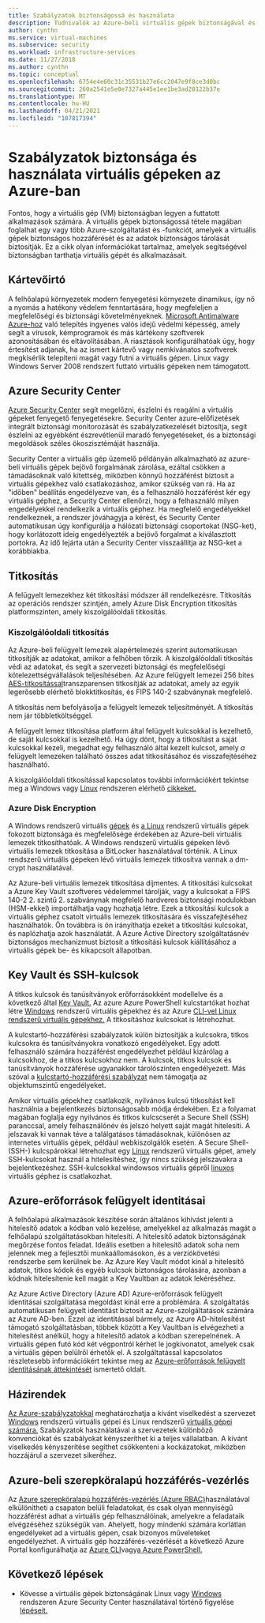 ```yaml
---
title: Szabályzatok biztonságossá és használata
description: Tudnivalók az Azure-beli virtuális gépek biztonságával és szabályzatával kapcsolatban.
author: cynthn
ms.service: virtual-machines
ms.subservice: security
ms.workload: infrastructure-services
ms.date: 11/27/2018
ms.author: cynthn
ms.topic: conceptual
ms.openlocfilehash: 6754e4e60c31c35531b27e6cc2047e9f8ce3d0bc
ms.sourcegitcommit: 260a2541e5e0e7327a445e1ee1be3ad20122b37e
ms.translationtype: MT
ms.contentlocale: hu-HU
ms.lasthandoff: 04/21/2021
ms.locfileid: "107817394"
---
```

# <a name="secure-and-use-policies-on-virtual-machines-in-azure"></a>Szabályzatok biztonsága és használata virtuális gépeken az Azure-ban

Fontos, hogy a virtuális gép (VM) biztonságban legyen a futtatott alkalmazások számára. A virtuális gépek biztonságossá tétele magában foglalhat egy vagy több Azure-szolgáltatást és -funkciót, amelyek a virtuális gépek biztonságos hozzáférését és az adatok biztonságos tárolását biztosítják. Ez a cikk olyan információkat tartalmaz, amelyek segítségével biztonságban tarthatja virtuális gépét és alkalmazásait.

## <a name="antimalware"></a>Kártevőirtó

A felhőalapú környezetek modern fenyegetési környezete dinamikus, így nő a nyomás a hatékony védelem fenntartására, hogy megfeleljen a megfelelőségi és biztonsági követelményeknek. [Microsoft Antimalware Azure-hoz](../security/fundamentals/antimalware.md) való telepítés ingyenes valós idejű védelmi képesség, amely segít a vírusok, kémprogramok és más kártékony szoftverek azonosításában és eltávolításában. A riasztások konfigurálhatóak úgy, hogy értesítést adjanak, ha az ismert kártevő vagy nemkívánatos szoftverek megkísérlik telepíteni magát vagy futni a virtuális gépen. Linux vagy Windows Server 2008 rendszert futtató virtuális gépeken nem támogatott.

## <a name="azure-security-center"></a>Azure Security Center

[Azure Security Center](../security-center/security-center-introduction.md) segít megelőzni, észlelni és reagálni a virtuális gépeket fenyegető fenyegetésekre. Security Center azure-előfizetések integrált biztonsági monitorozását és szabályzatkezelését biztosítja, segít észlelni az egyébként észrevétlenül maradó fenyegetéseket, és a biztonsági megoldások széles ökoszisztémáját használja.

Security Center a virtuális gép üzemelő példányán alkalmazható az azure-beli virtuális gépek bejövő forgalmának zárolása, ezáltal csökken a támadásoknak való kitettség, miközben könnyű hozzáférést biztosít a virtuális gépekhez való csatlakozáshoz, amikor szükség van rá. Ha az "időben" beállítás engedélyezve van, és a felhasználó hozzáférést kér egy virtuális géphez, a Security Center ellenőrzi, hogy a felhasználó milyen engedélyekkel rendelkezik a virtuális géphez. Ha megfelelő engedélyekkel rendelkeznek, a rendszer jóváhagyja a kérést, és Security Center automatikusan úgy konfigurálja a hálózati biztonsági csoportokat (NSG-ket), hogy korlátozott ideig engedélyezték a bejövő forgalmat a kiválasztott portokra. Az idő lejárta után a Security Center visszaállítja az NSG-ket a korábbiakba. 

## <a name="encryption"></a>Titkosítás

A felügyelt lemezekhez két titkosítási módszer áll rendelkezésre. Titkosítás az operációs rendszer szintjén, amely Azure Disk Encryption titkosítás platformszinten, amely kiszolgálóoldali titkosítás.

### <a name="server-side-encryption"></a>Kiszolgálóoldali titkosítás

Az Azure-beli felügyelt lemezek alapértelmezés szerint automatikusan titkosítják az adatokat, amikor a felhőben tőrzik. A kiszolgálóoldali titkosítás védi az adatokat, és segít a szervezeti biztonsági és megfelelőségi kötelezettségvállalások teljesítésében. Az Azure felügyelt lemezei 256 bites [AES-titkosítással](https://en.wikipedia.org/wiki/Advanced_Encryption_Standard)transzparensen titkosítják az adatokat, amely az egyik legerősebb elérhető blokktitkosítás, és FIPS 140-2 szabványnak megfelelő.

A titkosítás nem befolyásolja a felügyelt lemezek teljesítményét. A titkosítás nem jár többletköltséggel.

A felügyelt lemez titkosítása platform által felügyelt kulcsokkal is kezelhető, de saját kulcsokkal is kezelhető. Ha úgy dönt, hogy a titkosítást a saját kulcsokkal kezeli, megadhat egy felhasználó által kezelt kulcsot, amely *a* felügyelt lemezeken található összes adat titkosításához és visszafejtéséhez használható. 

A kiszolgálóoldali titkosítással kapcsolatos további információkért tekintse meg a Windows vagy [Linux](./disk-encryption.md) rendszeren elérhető [cikkeket.](./disk-encryption.md)

### <a name="azure-disk-encryption"></a>Azure Disk Encryption

A Windows rendszerű virtuális [gépek](windows/disk-encryption-overview.md) és [a Linux](linux/disk-encryption-overview.md) rendszerű virtuális gépek fokozott biztonsága és megfelelősége érdekében az Azure-beli virtuális lemezek titkosíthatóak. A Windows rendszerű virtuális gépeken lévő virtuális lemezek titkosítása a BitLocker használatával történik. A Linux rendszerű virtuális gépeken lévő virtuális lemezek titkosítva vannak a dm-crypt használatával. 

Az Azure-beli virtuális lemezek titkosítása díjmentes. A titkosítási kulcsokat a Azure Key Vault szoftveres védelemmel tárolják, vagy a kulcsokat a FIPS 140-2 2. szintű 2. szabványnak megfelelő hardveres biztonsági modulokban (HSM-ekkel) importálhatja vagy hozhatja létre. Ezek a titkosítási kulcsok a virtuális géphez csatolt virtuális lemezek titkosítására és visszafejtéséhez használhatók. Ön továbbra is ön irányíthatja ezeket a titkosítási kulcsokat, és naplózhatja azok használatát. A Azure Active Directory szolgáltatásnév biztonságos mechanizmust biztosít a titkosítási kulcsok kiállításához a virtuális gépek be- és kikapcsolt állapotban.

## <a name="key-vault-and-ssh-keys"></a>Key Vault és SSH-kulcsok

A titkos kulcsok és tanúsítványok erőforrásokként modellelve és a következő által [Key Vault.](../key-vault/general/basic-concepts.md) Az azure Azure PowerShell kulcstartókat hozhat létre [Windows](windows/key-vault-setup.md) rendszerű virtuális gépekhez és az Azure [CLI-vel Linux rendszerű virtuális gépekhez.](linux/key-vault-setup.md) A titkosításhoz kulcsokat is létrehozhat.

A kulcstartó-hozzáférési szabályzatok külön biztosítják a kulcsokra, titkos kulcsokra és tanúsítványokra vonatkozó engedélyeket. Egy adott felhasználó számára hozzáférést engedélyezhet például kizárólag a kulcsokhoz, de a titkos kulcsokhoz nem. A kulcsok, titkos kulcsok és tanúsítványok hozzáférése ugyanakkor tárolószinten engedélyezett. Más szóval a [kulcstartó-hozzáférési szabályzat](../key-vault/general/security-features.md) nem támogatja az objektumszintű engedélyeket.

Amikor virtuális gépekhez csatlakozik, nyilvános kulcsú titkosítást kell használnia a bejelentkezés biztonságosabb módja érdekében. Ez a folyamat magában foglalja egy nyilvános és titkos kulcscserét a Secure Shell (SSH) paranccsal, amely felhasználónév és jelszó helyett saját magát hitelesíti. A jelszavak ki vannak téve a találgatásos támadásoknak, különösen az internetes virtuális gépek, például webkiszolgálók esetén. A Secure Shell- (SSH-) kulcspárokkal létrehozhat egy [Linux](linux/mac-create-ssh-keys.md) rendszerű virtuális gépet, amely SSH-kulcsokat használ a hitelesítéshez, így nincs szükség jelszavakra a bejelentkezéshez. SSH-kulcsokkal windowsos virtuális gépről [linuxos](linux/ssh-from-windows.md) virtuális géphez is csatlakozhat.

## <a name="managed-identities-for-azure-resources"></a>Azure-erőforrások felügyelt identitásai

A felhőalapú alkalmazások készítése során általános kihívást jelenti a hitelesítő adatok a kódban való kezelése, amelyekkel az alkalmazás magát a felhőalapú szolgáltatásokban hitelesíti. A hitelesítő adatok biztonságának megőrzése fontos feladat. Ideális esetben a hitelesítő adatok soha nem jelennek meg a fejlesztői munkaállomásokon, és a verziókövetési rendszerbe sem kerülnek be. Az Azure Key Vault módot kínál a hitelesítő adatok, titkos kódok és egyéb kulcsok biztonságos tárolására, azonban a kódnak hitelesítenie kell magát a Key Vaultban az adatok lekéréséhez. 

Az Azure Active Directory (Azure AD) Azure-erőforrások felügyelt identitásai szolgáltatása megoldást kínál erre a problémára. A szolgáltatás automatikusan felügyelt identitást biztosít az Azure-szolgáltatások számára az Azure AD-ben. Ezzel az identitással bármely, az Azure AD-hitelesítést támogató szolgáltatásban, többek között a Key Vaultban is elvégezheti a hitelesítést anélkül, hogy a hitelesítő adatok a kódban szerepelnének.  A virtuális gépen futó kód két végpontról kérhet le jogkivonatot, amelyek csak a virtuális gépen belülről érhetők el. A szolgáltatással kapcsolatos részletesebb információkért tekintse meg az [Azure-erőforrások felügyelt identitásának áttekintését](../active-directory/managed-identities-azure-resources/overview.md) ismertető oldalt.   

## <a name="policies"></a>Házirendek

[Az Azure-szabályzatokkal](../governance/policy/overview.md) meghatározhatja a kívánt viselkedést a szervezet [Windows](./windows/policy.md) rendszerű virtuális gépei és Linux rendszerű [virtuális gépei számára.](./linux/policy.md) Szabályzatok használatával a szervezetek különböző konvenciókat és szabályokat kényszeríthet ki a teljes vállalatban. A kívánt viselkedés kényszerítése segíthet csökkenteni a kockázatokat, miközben hozzájárul a szervezet sikeréhez.

## <a name="azure-role-based-access-control"></a>Azure-beli szerepköralapú hozzáférés-vezérlés

Az [Azure szerepköralapú hozzáférés-vezérlés (Azure RBAC)](../role-based-access-control/overview.md)használatával elkülönítheti a csapaton belüli feladatokat, és csak olyan mennyiségű hozzáférést adhat a virtuális gép felhasználóinak, amelyekre a feladataik elvégzéséhez szükségük van. Ahelyett, hogy mindenki számára korlátlan engedélyeket ad a virtuális gépen, csak bizonyos műveleteket engedélyezhet. A virtuális gép hozzáférés-vezérlését [](../role-based-access-control/role-assignments-portal.md)a következő Azure Portal konfigurálhatja az [Azure CLI](/cli/azure/role)vagy[a Azure PowerShell.](../role-based-access-control/role-assignments-powershell.md)


## <a name="next-steps"></a>Következő lépések
- Kövesse a virtuális gépek biztonságának Linux vagy [Windows](../security/fundamentals/overview.md) rendszeren Azure Security Center használatával történő figyelése [lépéseit.](/previous-versions/azure/virtual-machines/tutorial-azure-security)